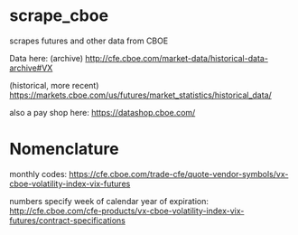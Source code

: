 # scrape_cboe
scrapes futures and other data from CBOE


Data here:
(archive)
http://cfe.cboe.com/market-data/historical-data-archive#VX

(historical, more recent)
https://markets.cboe.com/us/futures/market_statistics/historical_data/

also a pay shop here:
https://datashop.cboe.com/


# Nomenclature

monthly codes:
https://cfe.cboe.com/trade-cfe/quote-vendor-symbols/vx-cboe-volatility-index-vix-futures

numbers specify week of calendar year of expiration:
http://cfe.cboe.com/cfe-products/vx-cboe-volatility-index-vix-futures/contract-specifications

